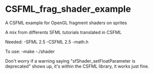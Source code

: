 # CSFML_frag_shader_example
A CSFML example for OpenGL fragment shaders on sprites

A mix from differents SFML tutorials translated in CSFML

Needed:
-SFML 2.5
-CSFML 2.5
-math.h

To use:
-make
-./shader

Don't worry if a warning saying "sfShader_setFloatParameter is deprecated" shows up,
it's within the CSFML library, it works just fine.
